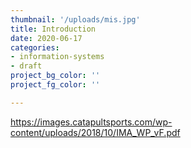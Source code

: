 ```yaml
---
thumbnail: '/uploads/mis.jpg'
title: Introduction
date: 2020-06-17
categories:
- information-systems
- draft
project_bg_color: ''
project_fg_color: ''

---
```

https://images.catapultsports.com/wp-content/uploads/2018/10/IMA_WP_vF.pdf